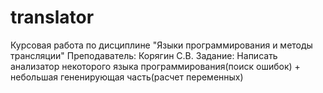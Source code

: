 # translator
Курсовая работа по дисциплине "Языки программирования и методы трансляции"
Преподаватель: Корягин С.В.
Задание: Написать анализатор некоторого языка программирования(поиск ошибок) + небольшая гененирующая часть(расчет переменных)
